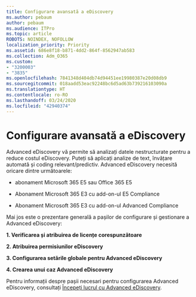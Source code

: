 ```yaml
---
title: Configurare avansată a eDiscovery
ms.author: pebaum
author: pebaum
ms.audience: ITPro
ms.topic: article
ROBOTS: NOINDEX, NOFOLLOW
localization_priority: Priority
ms.assetid: 686e8f18-b871-4dd2-864f-8562947ab583
ms.collection: Adm_O365
ms.custom:
- "3200003"
- "3835"
ms.openlocfilehash: 7841348d404db74d94451ee19980387e20d08db9
ms.sourcegitcommit: 018aadd53eac92248bc6d5ad63b739216103090a
ms.translationtype: HT
ms.contentlocale: ro-RO
ms.lasthandoff: 03/24/2020
ms.locfileid: "42940374"
---
```

# <a name="set-up-advanced-ediscovery"></a>Configurare avansată a eDiscovery

Advanced eDiscovery vă permite să analizați datele nestructurate pentru a reduce costul eDiscovery. Puteți să aplicați analize de text, învățare automată și coding relevant/predictiv.  Advanced eDiscovery necesită oricare dintre următoarele:

- abonament Microsoft 365 E5 sau Office 365 E5

- Abonament Microsoft 365 E3 cu add-on-ul E5 Compliance

- Abonament Microsoft 365 E3 cu add-on-ul Advanced Compliance

Mai jos este o prezentare generală a pașilor de configurare și gestionare a Advanced eDiscovery:

**1. Verificarea și atribuirea de licențe corespunzătoare**

**2. Atribuirea permisiunilor eDiscovery**

**3. Configurarea setările globale pentru Advanced eDiscovery**

**4. Crearea unui caz Advanced eDiscovery**

Pentru informații despre pașii necesari pentru configurarea Advanced eDiscovery, consultați [Începeți lucrul cu Advanced eDiscovery](https://docs.microsoft.com/microsoft-365/compliance/get-started-with-advanced-ediscovery?view=o365-worldwide).
